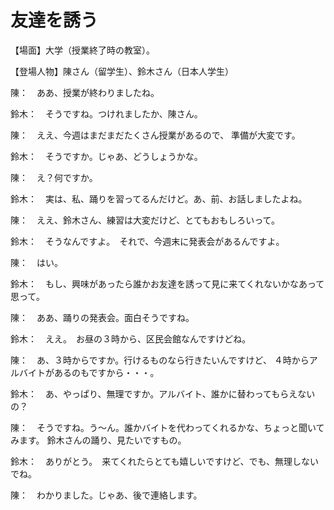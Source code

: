 # 友達を誘う

【場面】大学（授業終了時の教室）。

【登場人物】陳さん（留学生）、鈴木さん（日本人学生）

陳：　ああ、授業が終わりましたね。

鈴木：　そうですね。つけれましたか、陳さん。

陳：　ええ、今週はまだまだたくさん授業があるので、
準備が大変です。

鈴木：　そうですか。じゃあ、どうしょうかな。

陳：　え？何ですか。

鈴木：　実は、私、踊りを習ってるんだけど。あ、前、お話しましたよね。

陳：　ええ、鈴木さん、練習は大変だけど、とてもおもしろいって。

鈴木：　そうなんですよ。　それで、今週末に発表会があるんですよ。

陳：　はい。

鈴木：　もし、興味があったら誰かお友達を誘って見に来てくれないかなあって思って。

陳：　ああ、踊りの発表会。面白そうですね。

鈴木：　ええ。　お昼の３時から、区民会館なんですけどね。

陳：　あ、３時からですか。行けるものなら行きたいんですけど、
４時からアルバイトがあるのもですから・・・。

鈴木：　あ、やっぱり、無理ですか。アルバイト、誰かに替わってもらえないの？

陳：　そうですね。う〜ん。誰かバイトを代わってくれるかな、ちょっと聞いてみます。
鈴木さんの踊り、見たいですもの。

鈴木：　ありがとう。　来てくれたらとても嬉しいですけど、でも、無理しないでね。

陳：　わかりました。じゃあ、後で連絡します。